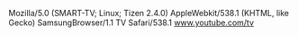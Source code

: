 Mozilla/5.0 (SMART-TV; Linux; Tizen 2.4.0) AppleWebkit/538.1 (KHTML, like Gecko) SamsungBrowser/1.1 TV Safari/538.1
www.youtube.com/tv
